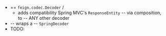 * == `feign.codec.Decoder` / 
  * adds compatibility Spring MVC's `ResponseEntity` -- via composition, to -- ANY other decoder
* -- wraps a -- `SpringDecoder`
* TODO: